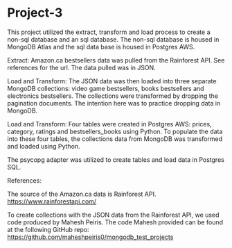 # Project-3

This project utilized the extract, transform and load process to create a non-sql database and an sql database. The non-sql database is housed in MongoDB Atlas and the sql data base is housed in Postgres AWS.

Extract:
Amazon.ca bestsellers data was pulled from the Rainforest API. See references for the url. The data pulled was in JSON.

Load and Transform:
The JSON data was then loaded into three separate MongoDB collections: video game bestsellers, books bestsellers and electronics bestsellers.
The collections were transformed by dropping the pagination documents. The intention here was to practice dropping data in MongoDB.

Load and Transform:
Four tables were created in Postgres AWS: prices, category, ratings and bestsellers_books using Python.
To populate the data into these four tables, the collections data from MongoDB was transformed and loaded using Python.

The psycopg adapter was utilized to create tables and load data in Postgres SQL.

References:

The source of the Amazon.ca data is Rainforest API. 
https://www.rainforestapi.com/

To create collections with the JSON data from the Rainforest API, we used code produced by Mahesh Peiris. The code Mahesh provided can be found at the following GitHub repo:
https://github.com/maheshpeiris0/mongodb_test_projects